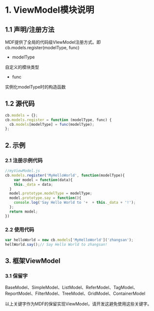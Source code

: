 <a name="b3HCx"></a>
# 1. ViewModel模块说明
<a name="mHvSJ"></a>
## 1.1 声明/注册方法
MDF提供了全局的代码级VIewModel注册方式。即cb.models.register(modelType, func)

- modelType

自定义的模块类型

- func

实例化modelType时的构造函数
<a name="vNNlt"></a>
## 1.2 源代码
```javascript
cb.models = {};
cb.models.register = function (modelType, func) {
  cb.models[modelType] = func(modelType);
};
```


<a name="SefRz"></a>
## 2. 示例
<a name="S6yn8"></a>
### 2.1 注册示例代码

```javascript
//myViewModel.js
cb.models.register('MyHelloWorld', function(modelType){
	var model = function(data){
    this._data = data;
  }
  model.prototype.modelType = modelType;
  model.prototype.say = function(){
  	console.log('Say Hello World to '+  + this._data + '!');
  };
  return model;
})
```


<a name="1gTbW"></a>
### 2.2 使用代码

```javascript
var helloWorld = new cb.models['MyHelloWorld']('zhangsan');
hellWorld.say();// Say Hello World to zhangsan!

```

<a name="d6Ipz"></a>
## 3. 框架ViewModel
<a name="HnqKx"></a>
### 3.1 保留字
BaseModel、SimpleModel、ListModel、ReferModel、TagModel、ReportModel、FilterModel、TreeModel、GridModel、ContainerModel

以上关键字作为MDF的保留实现ViewModel，请开发这避免使用这些关键字。